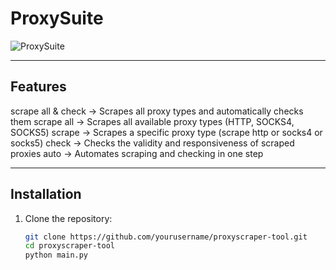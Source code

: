 # ProxySuite



![ProxySuite](https://cdn.discordapp.com/attachments/1297285617264234590/1347390941861773333/image.png?ex=67cba719&is=67ca5599&hm=b41bc481a459509fb0baa2b9441d42442212e849bd0735d83703ceb52f17bbd3&)

------

## Features

scrape all & check → Scrapes all proxy types and automatically checks them
scrape all → Scrapes all available proxy types (HTTP, SOCKS4, SOCKS5)
scrape <type> → Scrapes a specific proxy type (scrape http or socks4 or socks5)
check <type> → Checks the validity and responsiveness of scraped proxies
auto <type> → Automates scraping and checking in one step

---

## Installation

1. Clone the repository:
   ```bash
   git clone https://github.com/yourusername/proxyscraper-tool.git
   cd proxyscraper-tool
   python main.py

